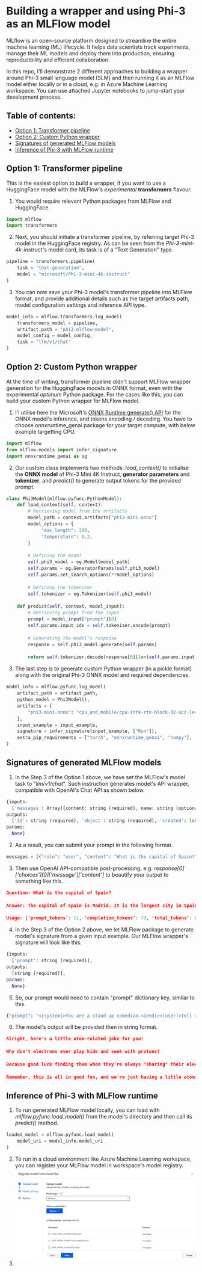 # Building a wrapper and using Phi-3 as an MLFlow model

MLflow is an open-source platform designed to streamline the entire machine learning (ML) lifecycle. It helps data scientists track experiments, manage their ML models and deploy them into production, ensuring reproducibility and efficient collaboration.

In this repo, I'll demonstrate 2 different approaches to building a wrapper around Phi-3 small language model (SLM) and then running it as an MLFlow model either locally or in a cloud, e.g. in Azure Machine Learning workspace. You can use attached Jupyter notebooks to jump-start your development process.

## Table of contents:
- [Option 1: Transformer pipeline](https://github.com/LazaUK/SLM-Phi-3-MLFlow/tree/main#option-1-transformer-pipeline)
- [Option 2: Custom Python wrapper](https://github.com/LazaUK/SLM-Phi-3-MLFlow/tree/main#option-2-custom-python-wrapper)
- [Signatures of generated MLFlow models](https://github.com/LazaUK/SLM-Phi-3-MLFlow/tree/main#signatures-of-generated-mlflow-models)
- [Inference of Phi-3 with MLFlow runtime](https://github.com/LazaUK/SLM-Phi-3-MLFlow/tree/main#inference-of-phi-3-with-mlflow-runtime)

## Option 1: Transformer pipeline
This is the easiest option to build a wrapper, if you want to use a HuggingFace model with the MLFlow's _experimental_ **transformers** flavour.
1. You would require relevant Python packages from MLFlow and HuggingFace.
``` Python
import mlflow
import transformers
```
2. Next, you should initiate a transformer pipeline, by referring target Phi-3 model in the HuggingFace registry. As can be seen from the _Phi-3-mini-4k-instruct_'s model card, its task is of a "Text Generation" type.
``` Python
pipeline = transformers.pipeline(
    task = "text-generation",
    model = "microsoft/Phi-3-mini-4k-instruct"
)
```
3. You can now save your Phi-3 model's transformer pipeline into MLFlow format, and provide additional details such as the target artifacts path, model configuration settings and inference API type.
``` Python
model_info = mlflow.transformers.log_model(
    transformers_model = pipeline,
    artifact_path = "phi3-mlflow-model",
    model_config = model_config,
    task = "llm/v1/chat"
)
```

## Option 2: Custom Python wrapper
At the time of writing, transformer pipeline didn't support MLFlow wrapper generation for the HuggingFace models in ONNX format, even with the experimental _optimum_ Python package. For the cases like this, you can build your custom Python wrapper for MLFlow model.
1. I'l utilise here the Microsoft's [ONNX Runtime generate() API](https://github.com/microsoft/onnxruntime-genai) for the ONNX model's inference, and tokens encoding / decoding. You have to choose onnxruntime_genai package for your target compute, with below example targetting CPU.
``` Python
import mlflow
from mlflow.models import infer_signature
import onnxruntime_genai as og
```
2. Our custom class implements two methods: _load_context()_ to initialise the **ONNX model** of Phi-3 Mini 4K Instruct, **generator parameters** and **tokenizer**, and _predict()_ to generate output tokens for the provided prompt.
``` Python
class Phi3Model(mlflow.pyfunc.PythonModel):
    def load_context(self, context):
        # Retrieving model from the artifacts
        model_path = context.artifacts["phi3-mini-onnx"]
        model_options = {
             "max_length": 300,
             "temperature": 0.2,         
        }
    
        # Defining the model
        self.phi3_model = og.Model(model_path)
        self.params = og.GeneratorParams(self.phi3_model)
        self.params.set_search_options(**model_options)
        
        # Defining the tokenizer
        self.tokenizer = og.Tokenizer(self.phi3_model)

    def predict(self, context, model_input):
        # Retrieving prompt from the input
        prompt = model_input["prompt"][0]
        self.params.input_ids = self.tokenizer.encode(prompt)

        # Generating the model's response
        response = self.phi3_model.generate(self.params)

        return self.tokenizer.decode(response[0][len(self.params.input_ids):])
```
3. The last step is to generate custom Python wrapper (in a pickle format) along with the original Phi-3 ONNX model and required dependencies.
``` Python
model_info = mlflow.pyfunc.log_model(
    artifact_path = artifact_path,
    python_model = Phi3Model(),
    artifacts = {
        "phi3-mini-onnx": "cpu_and_mobile/cpu-int4-rtn-block-32-acc-level-4",
    },
    input_example = input_example,
    signature = infer_signature(input_example, ["Run"]),
    extra_pip_requirements = ["torch", "onnxruntime_genai", "numpy"],
)
```

## Signatures of generated MLFlow models
1. In the Step 3 of the Option 1 above, we have set the MLFlow's model task to "_llm/v1/chat_". Such instruction generates model's API wrapper, compatible with OpenAI's Chat API as shown below. 
``` Python
{inputs: 
  ['messages': Array({content: string (required), name: string (optional), role: string (required)}) (required), 'temperature': double (optional), 'max_tokens': long (optional), 'stop': Array(string) (optional), 'n': long (optional), 'stream': boolean (optional)],
outputs: 
  ['id': string (required), 'object': string (required), 'created': long (required), 'model': string (required), 'choices': Array({finish_reason: string (required), index: long (required), message: {content: string (required), name: string (optional), role: string (required)} (required)}) (required), 'usage': {completion_tokens: long (required), prompt_tokens: long (required), total_tokens: long (required)} (required)],
params: 
  None}
```
2. As a result, you can submit your prompt in the following format.
``` Python
messages = [{"role": "user", "content": "What is the capital of Spain?"}]
```
3. Then use OpenAI API-compatible post-processing, e.g. _response[0]['choices'][0]['message']['content']_ to beautify your output to something like this.
``` JSON
Question: What is the capital of Spain?

Answer: The capital of Spain is Madrid. It is the largest city in Spain and serves as the political, economic, and cultural center of the country. Madrid is located in the center of the Iberian Peninsula and is known for its rich history, art, and architecture, including the Royal Palace, the Prado Museum, and the Plaza Mayor.

Usage: {'prompt_tokens': 11, 'completion_tokens': 73, 'total_tokens': 84}
```
4. In the Step 3 of the Option 2 above, we let MLFlow package to generate model's signature from a given input example. Our MLFlow wrapper's signature will look like this.
``` Python
{inputs: 
  ['prompt': string (required)],
outputs: 
  [string (required)],
params: 
  None}
```
5. So, our prompt would need to contain "prompt" dictionary key, similar to this.
``` Python
{"prompt": "<|system|>You are a stand-up comedian.<|end|><|user|>Tell me a joke about atom<|end|><|assistant|>",}
```
6. The model's output will be provided then in string format.
``` JSON
Alright, here's a little atom-related joke for you!

Why don't electrons ever play hide and seek with protons?

Because good luck finding them when they're always "sharing" their electrons!

Remember, this is all in good fun, and we're just having a little atomic-level humor!
```

## Inference of Phi-3 with MLFlow runtime
1. To run generated MLFlow model locally, you can load with _mlflow.pyfunc.load_model()_ from the model's directory and then call its _predict()_ method.
``` Python
loaded_model = mlflow.pyfunc.load_model(
    model_uri = model_info.model_uri
)
```
2. To run in a cloud environment like Azure Machine Learning workspace, you can register your MLFlow model in workspace's model registry.
![phi3_mlflow_registration](/images/phi3_aml_registry.png)
3. 
